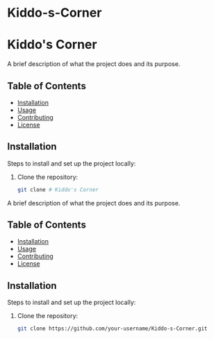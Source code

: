 ﻿# Kiddo-s-Corner
 # Kiddo's Corner

A brief description of what the project does and its purpose.

## Table of Contents
- [Installation](#installation)
- [Usage](#usage)
- [Contributing](#contributing)
- [License](#license)

## Installation

Steps to install and set up the project locally:

1. Clone the repository:
   ```bash
   git clone # Kiddo's Corner

A brief description of what the project does and its purpose.

## Table of Contents
- [Installation](#installation)
- [Usage](#usage)
- [Contributing](#contributing)
- [License](#license)

## Installation

Steps to install and set up the project locally:

1. Clone the repository:
   ```bash
   git clone https://github.com/your-username/Kiddo-s-Corner.git


